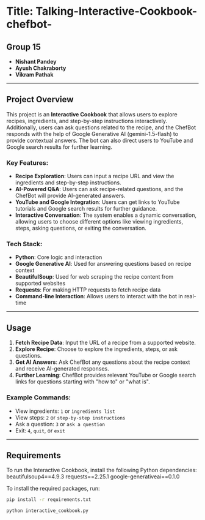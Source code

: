 # Title: Talking-Interactive-Cookbook-chefbot-

## Group 15  
- **Nishant Pandey**  
- **Ayush Chakraborty**  
- **Vikram Pathak**

---

## Project Overview

This project is an **Interactive Cookbook** that allows users to explore recipes, ingredients, and step-by-step instructions interactively. Additionally, users can ask questions related to the recipe, and the ChefBot responds with the help of Google Generative AI (gemini-1.5-flash) to provide contextual answers. The bot can also direct users to YouTube and Google search results for further learning.

### Key Features:
- **Recipe Exploration**: Users can input a recipe URL and view the ingredients and step-by-step instructions.
- **AI-Powered Q&A**: Users can ask recipe-related questions, and the ChefBot will provide AI-generated answers.
- **YouTube and Google Integration**: Users can get links to YouTube tutorials and Google search results for further guidance.
- **Interactive Conversation**: The system enables a dynamic conversation, allowing users to choose different options like viewing ingredients, steps, asking questions, or exiting the conversation.

### Tech Stack:
- **Python**: Core logic and interaction
- **Google Generative AI**: Used for answering questions based on recipe context
- **BeautifulSoup**: Used for web scraping the recipe content from supported websites
- **Requests**: For making HTTP requests to fetch recipe data
- **Command-line Interaction**: Allows users to interact with the bot in real-time

---

## Usage

1. **Fetch Recipe Data**: Input the URL of a recipe from a supported website.
2. **Explore Recipe**: Choose to explore the ingredients, steps, or ask questions.
3. **Get AI Answers**: Ask ChefBot any questions about the recipe context and receive AI-generated responses.
4. **Further Learning**: ChefBot provides relevant YouTube or Google search links for questions starting with "how to" or "what is".

### Example Commands:
- View ingredients: `1` or `ingredients list`
- View steps: `2` or `step-by-step instructions`
- Ask a question: `3` or `ask a question`
- Exit: `4`, `quit`, or `exit`

---

## Requirements

To run the Interactive Cookbook, install the following Python dependencies:
beautifulsoup4==4.9.3
requests==2.25.1
google-generativeai==0.1.0


To install the required packages, run:

```bash
pip install -r requirements.txt

python interactive_cookbook.py

